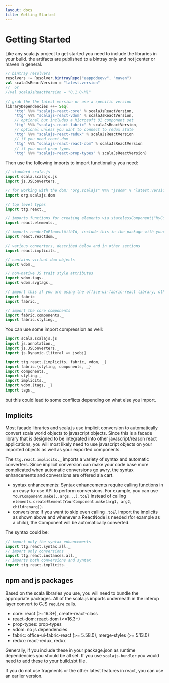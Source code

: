 ```yaml
---
layout: docs
title: Getting Started
---
```

# Getting Started

Like any scala.js project to get started you need to include the libraries in
your build. the artifacts are published to a bintray only and not jcenter or
maven in general.

```scala
// bintray resolvers
resolvers += Resolver.bintrayRepo("aappddeevv", "maven")
val scalaJsReactVersion = "latest.version"
//  or
//val scalaJsReactVersion = "0.1.0-M1"

// grab the the latest version or use a specific version
libraryDependencies ++= Seq(
    "ttg" %%% "scalajs-react-core" % scalaJsReactVersion,
    "ttg" %%% "scalajs-react-vdom" % scalaJsReactVersion,
    // optional but includes a Microsoft UI component set
    "ttg" %%% "scalajs-react-fabric" % scalaJsReactVersion,
    // optional unless you want to connect to redux state
    "ttg" %%% "scalajs-react-redux" % scalaJsReactVersion
    // if you need react-dom
    "ttg" %%% "scalajs-react-react-dom" % scalaJsReactVersion
    // if you need prop-types
    "ttg" %%% "scalajs-react-prop-types" % scalaJsReactVersion)
```

Then use the following imports to import functionality you need:

```scala
// standard scala.js
import scala.scalajs.js
import js.JSConverters._

// for working with the dom: "org.scalajs" %%% "jsdom" % "latest.version"
import org.scalajs.dom

// top level types
import ttg.react._

// imports functions for creating elements via statelessComponent("MyComponent")
import react.elements._

// imports renderToElementWithId, include this in the package with your top level render call
import react.reactdom._

// various converters, described below and in other sections
import react.implicits._

// contains virtual dom objects
import vdom._

// non-native JS trait style attributes
import vdom.tags._
import vdom.svgtags._

// import this if you are using the office-ui-fabric-react library, otherwise skip
import fabric
import fabric._

// import the core components
import fabric.components._
import fabric.styling._
```

You can use some import compression as well:

```scala
import scala.scalajs.js
import js.annotation._
import js.JSConverters._
import js.Dynamic.{literal => jsobj}

import ttg.react.{implicits, fabric, vdom, _}
import fabric.{styling, components, _}
import components._
import styling._
import implicits._
import vdom.{tags, _}
import tags._
```

but this could lead to some conflicts depending on what else you import.

## Implicits
Most facade libraries and scala.js use implicit conversion to automatically convert scala world objects to javascript objects. Since this is a facade library that is designed to be integrated into other javascript/reason react applications, you will most likely need to use javascript objects on your imported objects as well as your exported components.

The `ttg.react.implicits._` imports a variety of syntax and automatic converters. Since implicit conversion can make your code base more complicated when automatic conversions go awry, the syntax enhancements and conversions are offered ala cart.
* syntax enhancements: Syntax enhancements require calling functions in an easy-to-use API to perform conversions. For example, you can use `YourComponent.make(..args...).toEl` instead of calling `elements.createElement(YourComponent.make(arg1, arg2, childrenarg))`.
* conversions: If you want to skip even calling `.toEl` import the implicits as shown above and whenever a ReactNode is needed (for example as a child), the Component will be automatically converted.

The syntax could be:
```scala
// import only the syntax enhancements
import ttg.react.syntax.all._
// import only conversions
import ttg.react.instances.all._
// imports both conversions and syntax
import ttg.react.implicits._
```

## npm and js packages
Based on the scala libraries you use, you will need to bundle the appropriate packages. All of the scala.js imports underneath in the interop layer convert to CJS `require` calls.

* core: react (>=16.3+), create-react-class
* react-dom: react-dom (>=16.3+)
* prop-types: prop-types
* vdom: no js dependencies
* fabric: office-ui-fabric-react (>= 5.58.0), merge-styles (>= 5.13.0)
* redux: react-redux, redux

Generally, if you include these in your package.json as runtime dependencies you should be all set. If you use `scalajs-bundler` you would need to add these to your build.sbt file.

If you do not use fragments or the other latest features in react, you can use an earlier version.
